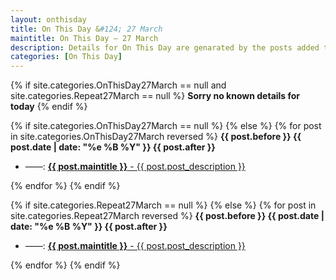 ```yaml
---
layout: onthisday
title: On This Day &#124; 27 March
maintitle: On This Day — 27 March
description: Details for On This Day are genarated by the posts added to the website so the content is subject to changes/updates over time.
categories: [On This Day]
---
```


{% if site.categories.OnThisDay27March == null and site.categories.Repeat27March == null %}
<strong>Sorry no known details for today</strong>
{% endif %}

{% if site.categories.OnThisDay27March == null %}
{% else %}
{% for post in site.categories.OnThisDay27March reversed %}
<strong>{{ post.before }} {{ post.date | date: "%e %B %Y" }} {{ post.after }}</strong>
<ul>
<li> ——: <a href="{{ post.url }}"><strong>{{ post.maintitle }}</strong> - {{ post.post_description }}</a></li>
</ul>
{% endfor %}
{% endif %}

{% if site.categories.Repeat27March == null %}
{% else %}
{% for post in site.categories.Repeat27March reversed %}
<strong>{{ post.before }} {{ post.date | date: "%e %B %Y" }} {{ post.after }}</strong>
<ul>
<li> ——: <a href="{{ post.url }}"><strong>{{ post.maintitle }}</strong> - {{ post.post_description }}</a></li>
</ul>
{% endfor %}
{% endif %}
